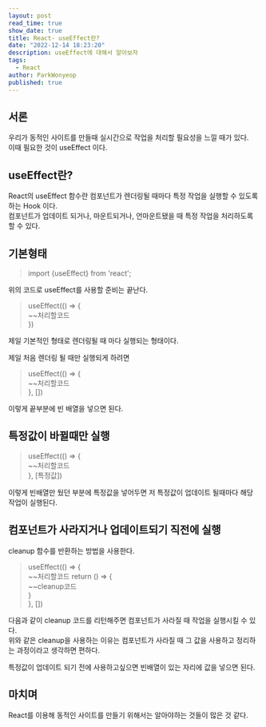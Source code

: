 ```yaml
---
layout: post
read_time: true
show_date: true
title: React- useEffect란?
date: "2022-12-14 18:23:20"
description: useEffect에 대해서 알아보자
tags:
  - React
author: ParkWonyeop
published: true
---
```


## 서론

우리가 동적인 사이트를 만들때 실시간으로 작업을 처리할 필요성을 느낄 때가 있다.  
이때 필요한 것이 useEffect 이다.  

## useEffect란?

React의 useEffect 함수란 컴포넌트가 렌더링될 때마다 특정 작업을 실행할 수 있도록하는 Hook 이다.  
컴포넌트가 업데이트 되거나, 마운트되거나, 언마운트됐을 때 특정 작업을 처리하도록 할 수 있다.  


## 기본형태

> import {useEffect} from 'react';  

위의 코드로 useEffect를 사용할 준비는 끝난다.  

> useEffect(() => {  
>     ~~처리할코드  
> })  

제일 기본적인 형태로 렌더링될 때 마다 실행되는 형태이다.  

제일 처음 렌더링 될 때만 실행되게 하려면

> useEffect(() => {  
>     ~~처리할코드  
> }, [])  

이렇게 끝부분에 빈 배열을 넣으면 된다.  

## 특정값이 바뀔때만 실행

> useEffect(() => {  
>     ~~처리할코드  
> }, [특정값])  

이렇게 빈배열만 뒀던 부분에 특정값을 넣어두면 저 특정값이 업데이트 될때마다 해당 작업이 실행된다.  


## 컴포넌트가 사라지거나 업데이트되기 직전에 실행

cleanup 함수를 반환하는 방법을 사용한다.  

> useEffect(() => {  
>     ~~처리할코드
>     return () => {  
>       ~~cleanup코드  
>     }  
> }, [])  

다음과 같이 cleanup 코드를 리턴해주면 컴포넌트가 사라질 때 작업을 실행시킬 수 있다.  
위와 같은 cleanup을 사용하는 이유는 컴포넌트가 사라질 때 그 값을 사용하고 정리하는 과정이라고 생각하면 편하다.  

특정값이 업데이트 되기 전에 사용하고싶으면 빈배열이 있는 자리에 값을 넣으면 된다.  

## 마치며

React를 이용해 동적인 사이트를 만들기 위해서는 알아야하는 것들이 많은 것 같다.  
